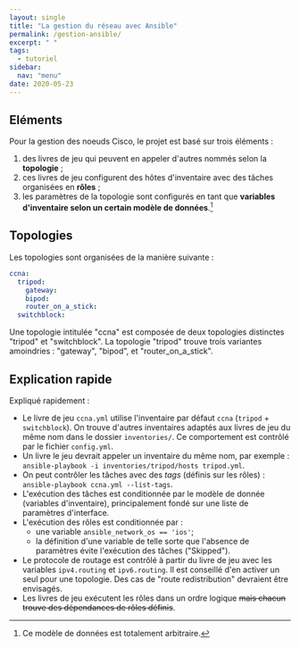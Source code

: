 ```yaml
---
layout: single
title: "La gestion du réseau avec Ansible"
permalink: /gestion-ansible/
excerpt: " "
tags:
  - tutoriel
sidebar:
  nav: "menu"
date: 2020-05-23
---
```


## Eléments

Pour la gestion des noeuds Cisco, le projet est basé sur trois éléments :

1. des livres de jeu qui peuvent en appeler d'autres nommés selon la **topologie** ;
2. ces livres de jeu configurent des hôtes d'inventaire avec des tâches organisées en **rôles** ;
3. les paramètres de la topologie sont configurés en tant que **variables d'inventaire selon un certain modèle de données**.[^1]

[^1]: Ce modèle de données est totalement arbitraire.

## Topologies

Les topologies sont organisées de la manière suivante :

```yaml
ccna:
  tripod:
    gateway:
    bipod:
    router_on_a_stick:
  switchblock:
```

Une topologie intitulée "ccna" est composée de deux topologies distinctes "tripod" et "switchblock". La topologie "tripod" trouve trois variantes amoindries : "gateway", "bipod", et "router_on_a_stick".

## Explication rapide

Expliqué rapidement :

* Le livre de jeu `ccna.yml` utilise l'inventaire par défaut `ccna` (`tripod` + `switchblock`). On trouve d'autres inventaires adaptés aux livres de jeu du même nom dans le dossier `inventories/`. Ce comportement est contrôlé par le fichier `config.yml`.
* Un livre le jeu devrait appeler un inventaire du même nom, par exemple : `ansible-playbook -i inventories/tripod/hosts tripod.yml`.
* On peut contrôler les tâches avec des _tags_ (définis sur les rôles) : `ansible-playbook ccna.yml --list-tags`.
* L'exécution des tâches est conditionnée par le modèle de donnée (variables d'inventaire), principalement fondé sur une liste de paramètres d'interface.
* L'exécution des rôles est conditionnée par :
  * une variable `ansible_network_os == 'ios'`;
  * la définition d'une variable de telle sorte que l'absence de paramètres évite l'exécution des tâches ("Skipped").
* Le protocole de routage est contrôlé à partir du livre de jeu avec les variables `ipv4.routing` et `ipv6.routing`. Il est conseillé d'en activer un seul pour une topologie. Des cas de "route redistribution" devraient être envisagés.
* Les livres de jeu exécutent les rôles dans un ordre logique ~~mais chacun trouve des dépendances de rôles définis~~.
